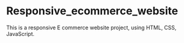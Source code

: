 # Responsive_ecommerce_website
This is a responsive E commerce website project, using HTML, CSS, JavaScript.
